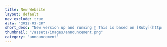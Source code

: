 ```yaml
---
title: New Website 
layout: default
nav_exclude: true
date: "2023-03-28"
short_desc: "New version up and running 🎉 This is based on [Ruby](https://www.ruby-lang.org/en/) and [Jekyll](https://just-the-docs.github.io/just-the-docs/) with a [just-the-docs](https://just-the-docs.github.io/just-the-docs/) template. Much better to use and code than the previous versoin on WordPress!"
thumbnail: "/assets/images/announcement.png"
category: "announcement"
---
```

